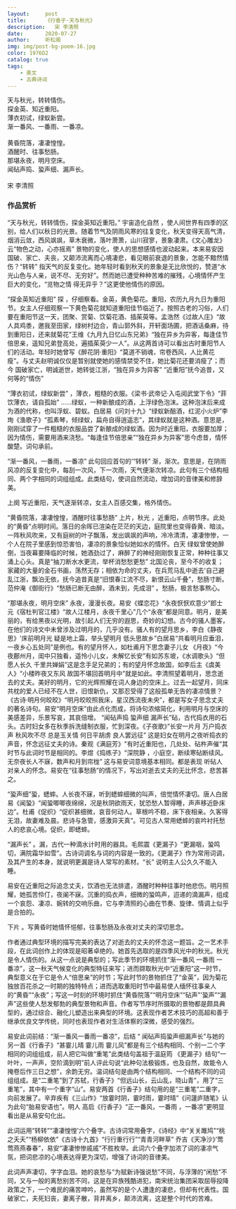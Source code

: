```yaml
---
layout:     post
title:      《行香子·天与秋光》
description:   宋 李清照
date:       2020-07-27
author:     听松阁
img: img/post-bg-poem-16.jpg
color: 1976D2
catalog: true
tags:
    - 美文
    - 古典诗词
---
```


天与秋光，转转情伤。<br>
探金英、知近重阳。<br>
薄衣初试，绿蚁新尝。<br>
渐一番风、一番雨、一番凉。<br>
<br>
黄昏院落，凄凄惶惶。<br>
酒醒时、往事愁肠。<br>
那堪永夜，明月空床。<br>
闻砧声捣、蛩声细、漏声长。<br>
<br>
宋 李清照


### 作品赏析
“天与秋光，转转情伤，探金英知近重阳。” 宇宙造化自然 ，使人间世界有四季的区别，给人们以秋日的光景。随着节气及阴雨风寒的往复变化，秋天变得天高气清，烟消云敛，西风飒飒，草木衰微，落叶萧萧，山川寂寥，景象凄肃。《文心雕龙》云“物色之动，心亦摇焉” 景物的变化，使人的思想感情也波动起来。本来易安因国破、家亡、夫丧，又颠沛流离而心境凄悲，看见眼前衰退的景象，怎能不黯然情伤？“转转” 指天气的反复变化。她年轻时看到秋天的景象是无比欣悦的，赞道“水光山色与人亲，说不尽、无穷好”。然而她已遭受种种苦难的摧残，心境情怀产生巨大的变化，“览物之情 得无异乎？”这更使他情伤的原因。

“探金英知近重阳” 探 ，仔细察看。金英，黄色菊花。重阳，农历九月九日为重阳节。女主人仔细观察一下黄色菊花就知道重阳佳节临近了。按照古老的习俗，人们要在重阳节这一天，团聚、赏菊、饮菊花酒、插茱萸等。孟浩然《过故人庄》“故人具鸡黍，邀我至田家，绿树村边合，青山郭外斜，开轩面场圃，把酒话桑麻，待到重阳日，还来就菊花”王维《九月九日忆山东兄弟》“独在异乡为异客，每逢佳节倍思亲，遥知兄弟登高处，遍插茱萸少一人”。从这两首诗可以看出古时重阳节人们的活动。年轻时她曾写《醉花阴·重阳》“莫道不销魂，帘卷西风，人比黄花瘦”。与丈夫赵明诚仅仅是暂别就使她的感情禁受不住，她比菊花还要消瘦了；而今 国破家亡，明诚逝世，她转徙江浙，“独在异乡为异客” “近重阳”抚今追昔，又何等的“情伤”

“薄衣初试，绿蚁新尝” ，薄衣，粗糙的衣服。《梁书·武帝记·入屯阅武堂下令》“菲饮薄衣，请自孤始” ......绿蚁，一种新酿成的酒，上浮绿色泡沫。这种泡沫后来成为酒的代称，也叫浮蚁、碧蚁。白居易《问刘十九》“绿蚁新醅酒，红泥小火炉”李珣《渔歌子》“孤素琴，倾绿蚁，扁舟自得逍遥志”，其绿蚁就是这种酒。意思是，刚刚试穿了一件粗糙的衣服品尝了新酿成的绿蚁酒。因为时近重阳，衣服要加厚；因为情伤，需要用酒来浇愁。“每逢佳节倍思亲”“独在异乡为异客”思今虑昔，情怀酸楚。词句承前。

“渐一番风，一番雨，一番凉” 此句回应首句的’“转转” 渐，渐次。意思是，在阴雨风凉的反复变化中，每刮一次风，下一次雨，天气便渐次转凉。此句有三个结构相同、两个字相同的词组组成。此类结句，使词自然流动，增加词的音律美和修辞美。

上阕 写近重阳，天气逐渐转凉，女主人百感交集，格外情伤。

“黄昏院落，凄凄惶惶，酒醒时往事愁肠” 上片，秋光 ，近重阳，点明节序。此处的“黄昏”点明时间。落日的余晖已渲染在茫茫的天边，庭院里也变得昏黄、暗淡。一阵秋风吹来，又有庭树的叶子飘落，发出飒飒的声响，冷冷清清，凄凄惨惨，一个人在院子里感到惊恐害怕，凄凉的景象恰似她如水的情怀。白天 绿蚁曾使她醉倒，当夜幕要降临的时候，她酒劲过了，麻醉了的神经刚刚恢复正常，种种往事又涌上心头。真是“抽刀断水水更流，举杯消愁愁更愁” 北国沦丧，至今不的收复；家藏的大量的金石书画，荡然无存；相依为命的丈夫，在兵荒马乱中逝去'自己避乱江浙，飘泊无依，抚今追昔真是“旧恨春江流不尽，新恨云山千叠”，愁肠寸断。范仲淹《御街行》“愁肠已断无由醉，酒未到，先成泪” 。愁肠，极言愁事熬心。

“那堪永夜，明月空床” 永夜，漫漫长夜。易安《蝶恋花》“永夜恹恹欢意少”郎士元《宿杜判官江楼》“故人江楼月，永夜千里心”几个“永夜”都是同意。明月，是美丽的，有给黑夜以光明，故引起人们无穷的遐思，奇妙的幻想。古今的骚人墨客，在他们的诗文中未曾涉及过明月的，几乎没有。骚人有的望月思乡，李白《静夜思》'床前明月光 疑是地上霜，举头望明月 低头思故乡”白居易“共看明月应垂泪，一夜乡心五处同”是例也。有的望月怀人，如杜甫月下思念妻子儿女 《月夜》“今夜鄜州月，闺中只独看，遥怜小儿女，未解忆长安”有如苏东坡，《水调歌头》“但愿人长久 千里共婵娟”这是念手足兄弟的；有的望月怀念故国，如李后主《虞美人》“小楼昨夜又东风 故国不堪回首明月中”就是如此。李清照望着明月，思念逝去的丈夫。美好的明月，它的光辉照耀在词人身边的空床上。过去一起望月，同床共枕的爱人已经不在人世，旧恨新仇，又那忍受得了这般孤单无告的凄凉情景？《古诗·明月何皎皎》“明月皎皎照我床，星汉西流夜未央”，都是写女子思念丈夫的著名诗句。易安“明月空床”由此点化而成，将诗句浓缩简化，利用明月与空床的美感差异，乐景写哀，其哀倍增。
“闻砧声捣 蛩声细 漏声长”砧，古代捣衣用的石头。古时妇女多在秋季拆洗缝制衣服，忙到深夜。《子夜歌》”长安一片月 万户捣衣声 秋风吹不尽 总是玉关情 何日平胡虏 良人罢远征” 这是妇女在明月之夜听捣衣的声音，怀念远征丈夫的诗。秦观《满庭芳》"有时近重阳也，几处处、砧杵声催“其时节与此词时节是相同的。李煜《捣练子》“深院静 ，小庭空，断续寒砧断续风。无奈夜长人不寐，数声和月到帘栊” 这与易安词意境基本相同。都是表现 听砧人对亲人的怀念。易安在“往事愁肠”的情况下，写出对逝去丈夫的无比怀念，悲苦甚之。

“蛩声细”蛩，蟋蟀。人长夜不寐，听到蟋蟀细微的叫声，倍觉情怀凄切。唐人白居易《闻蛩》“闻蛩唧唧夜绵绵，况是秋阴欲雨天，犹恐愁人暂得睡，声声移近卧床边”。杜甫《促织》“促织甚细微，哀音何动人。草根吟不稳，床下夜相亲。久客得无泪，故妻难及晨。悲诗与急管，感激异天真”。可见古人常用蟋蟀的哀吟衬托愁人的悲哀心境。促织，即蟋蟀。

“漏声长” 。漏，古代一种滴水计时用的器具。毛熙震《更漏子》“更漏咽，蛩鸣切，满院霜华如雪”。古诗词调名与词的内容是一致的。《更漏子》作为常用词调，及其产生的本身，就说明更漏是诗人常写的素材。“长” 说明主人公久久不能入睡。

易安在近重阳之际追念丈夫，饮酒也无法排遣，酒醒时种种往事时他悲伤。明月照耀，她孤苦伶仃，夜阑不寐。沉重的捣衣声，细微的蛩鸣声，迢递的滴漏声，组成一个哀怨、凄凉、婉转的交响乐曲，它与李清照的心曲在节奏、旋律、情调上似乎是合拍的。

下片 。写黄昏时她情怀悒郁，往事愁肠及永夜对丈夫的深切思念。

作者通过典型环境的描写完美的表达了对逝去的丈夫的怀念这一题旨。之一艺术手段，在此词创作上的体现是昭著卓绝的。她首先选取的是四季风光中的秋光。秋光 是令人情伤的。从这一点说是典型的；写此季节的环境抓住“渐一番风 一番雨 一番凉”，这一秋天气候变化的典型特征来写；进而撷取秋光中“近重阳”这一时节，典型意义在于它是令人“倍思亲”的时节；写此时节的景物抓住了“金英”，因为菊花独放百花杀之一时期的独特特点；进而选取重阳时节中最易使人缅怀往事亲人的“黄昏”“永夜”；写这一时刻的环境时抓住“黄昏院落”“明月空床”“砧声”'蛩声”“漏声”这些使人愁发郁勃的典型景物和声音。作者写节序时所摄取的景物都是颇具典型的，通过综合、融化儿塑造出来典型的环境。这表现作者艺术技巧的高超和善于继承优良文学传统，同时也表现作者对生活体察的深微，感受的强烈。

易安此词前结：“渐一番风一番雨一番凉”，后结 “ 闻砧声捣蛩声细漏声长”与她的另一首《行香子》“甚霎儿晴 霎儿雨 霎儿风”都是有三个结构相同、个别一二个字相同的词组组成，前人把它叫做“重笔”此类结句盖祖于温庭筠 《更漏子》结句“一叶叶，一声声，空阶滴到明”前人评此句说“此种句法极锻炼，也及自然，故能令人掩卷后作三日之想”，余韵无穷。温词结句是由两个结构相同、一个结构不同的词组组成。是“二重笔”到了苏轼，行香子》“但远山长，云山乱，晓山青”，用了“三重笔”，其中有一个重字“山”。易安两首《行香子》结句用的是“三重笔”二重字，向前发展了。辛弃疾有《三山作》“放霎时阴，霎时雨，霎时晴”《问蘧庐随笔》认为此句“胎易安语也”。明人 高启《行香子》“正一番风，一番雨 ，一番凉”更明显看出是从易安句化出。

此词运用“转转”“凄凄惶惶’六个叠字。古诗词常用叠字，《诗经》中“关关雎鸠”“桃之夭夭”“杨柳依依”《古诗十九首》“行行重行行”“青青河畔草” 乔吉《天净沙》’莺莺燕燕春春”，易安“凄凄惨惨戚戚”不胜枚举。此词六个叠字加浓了词的凄凉气氛，把词悲凉的心境表达得更为深切，增强了诗词的音律美。

此词声声凄切，字字血泪。她的哀愁与“为赋新诗强说愁”不同，与浮薄的“闲愁”不同，又与一般的离愁别苦不同，这是在异族残酷进犯，南宋统治集团采取屈辱投降政策之下，一个难民的痛苦呻吟，虽然写的是个人遭逢的凄悲，但却有代表性。国破家亡，夫死妇丧，妻离子散，背井离乡，颠沛流离，这是整个时代的苦难。

